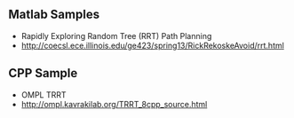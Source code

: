 ## Matlab Samples
- Rapidly Exploring Random Tree (RRT) Path Planning
 - http://coecsl.ece.illinois.edu/ge423/spring13/RickRekoskeAvoid/rrt.html

## CPP Sample
 - OMPL TRRT
  - http://ompl.kavrakilab.org/TRRT_8cpp_source.html
